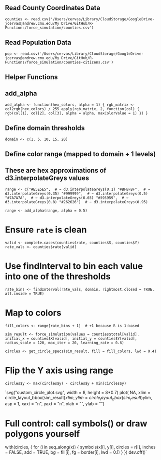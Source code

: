 ## Read County Coordinates Data
`counties <- read.csv('/Users/cervas/Library/CloudStorage/GoogleDrive-jcervas@andrew.cmu.edu/My Drive/GitHub/R-Functions/force_simulation/counties.csv')`

## Read Population Data
`pop <- read.csv('/Users/cervas/Library/CloudStorage/GoogleDrive-jcervas@andrew.cmu.edu/My Drive/GitHub/R-Functions/force_simulation/counties-citizens.csv')`

## Helper Functions

## add_alpha
`add_alpha <- function(hex_colors, alpha = 1) {
  rgb_matrix <- col2rgb(hex_colors) / 255
  apply(rgb_matrix, 2, function(col) {
    rgb(col[1], col[2], col[3], alpha = alpha, maxColorValue = 1)
  })
}`


## Define domain thresholds
`domain <- c(1, 5, 10, 15, 20)`

## Define color range (mapped to domain + 1 levels)

## These are hex approximations of d3.interpolateGreys values

`range <- c("#E5E5E5",  # ~ d3.interpolateGreys(0.1)
           "#BFBFBF",  # ~ d3.interpolateGreys(0.35)
           "#999999",  # ~ d3.interpolateGreys(0.5)
           "#7A7A7A",  # ~ d3.interpolateGreys(0.65)
           "#595959",  # ~ d3.interpolateGreys(0.8)
           "#262626")  # ~ d3.interpolateGreys(0.95)`

`range <- add_alpha(range, alpha = 0.5)`



# Ensure `rate` is clean
`valid <- complete.cases(counties$rate, counties$S, counties$Y)`
`rate_vals <- counties$rate[valid]`

# Use findInterval to bin each value into one of the thresholds
`rate_bins <- findInterval(rate_vals, domain, rightmost.closed = TRUE, all.inside = TRUE)`

# Map to colors
`fill_colors <- range[rate_bins + 1]  # +1 because R is 1-based`


`sim_result <- force_simulation(values = counties$total[valid],
                               initial_x = counties$X[valid],
                               initial_y = counties$Y[valid],
                               radius_scale = 120,
                               max_iter = 20,
                               learning_rate = 0.6)`



`circles <- get_circle_specs(sim_result, fill = fill_colors, lwd = 0.4)`

# Flip the Y axis using range
`circles$y <- max(circles$y) - circles$y + min(circles$y)`


`svg("custom_circle_plot.svg", width = 8, height = 8*0.7)
plot(
     NA, 
     xlim = circle_layout_bbox(sim_result)$xlim,
     ylim = circle_layout_bbox(sim_result)$ylim,
     asp = 1, xaxt = "n", yaxt = "n", xlab = "", ylab = "")
# Full control: call symbols() or draw polygons yourself
with(circles, {
  for (i in seq_along(x)) {
    symbols(x[i], y[i], circles = r[i], inches = FALSE, add = TRUE,
            bg = fill[i], 
            fg = border[i], 
            lwd = 0.1)
  }
})
dev.off()`
